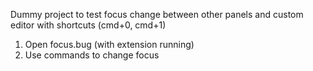 Dummy project to test focus change between other panels and custom editor
with shortcuts (cmd+0, cmd+1)

1. Open focus.bug (with extension running)
2. Use commands to change focus

